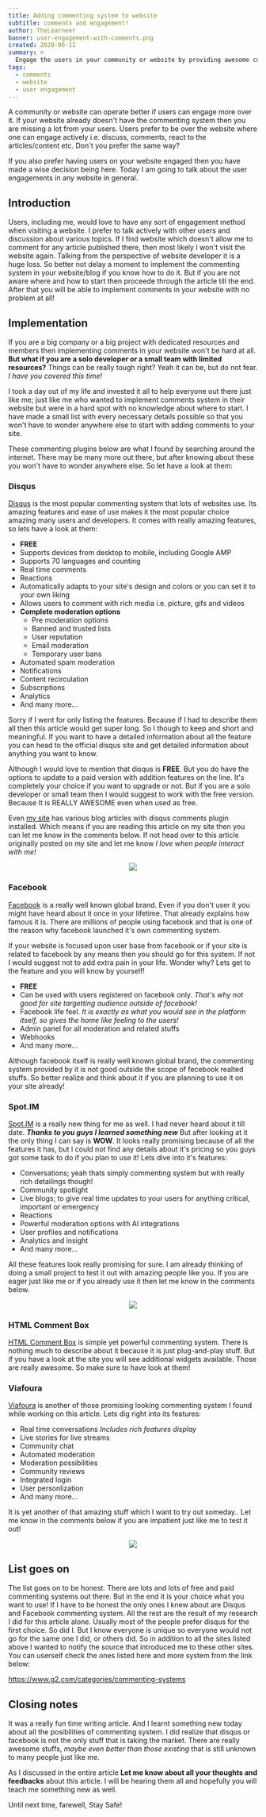 ```yaml
---
title: Adding commenting system to website
subtitle: comments and engagement!
author: TheLearneer
banner: user-engagement-with-comments.png
created: 2020-06-11
summary: >
  Engage the users in your community or website by providing awesome commenting system and more features. Choose any from this awesome list and start engaging your community with ease.
tags:
  - comments
  - website
  - user engagement
---
```


A community or website can operate better if users can engage more over it. If your website already doesn't have the commenting system then you are missing a lot from your users. Users prefer to be over the website where one can engage actively i.e. discuss, comments, react to the articles/content etc. Don't you prefer the same way?

If you also prefer having users on your website engaged then you have made a wise decision being here. Today I am going to talk about the user engagements in any website in general.

## Introduction
Users, including me, would love to have any sort of engagement method when visiting a website. I prefer to talk actively with other users and discussion about various topics. If I find website which doesn't allow me to comment for any article published there, then most likely I won't visit the website again. Talking from the perspective of website developer it is a huge loss. So better not delay a moment to implement the commenting system in your website/blog if you know how to do it. But if you are not aware where and how to start then proceede through the article till the end. After that you will be able to implement comments in your website with no problem at all!

## Implementation
If you are a big company or a big project with dedicated resources and members then implementing comments in your website won't be hard at all. **But what if you are a solo developer or a small team with limited resources?** Things can be really tough right? Yeah it can be, but do not fear. _I have you covered this time!_

I took a day out of my life and invested it all to help everyone out there just like me; just like me who wanted to implement comments system in their website but were in a hard spot with no knowledge about where to start. I have made a small list with every necessary details possible so that you won't have to wonder anywhere else to start with adding comments to your site.

These commenting plugins below are what I found by searching around the internet. There may be many more out there, but after knowing about these you won't have to wonder anywhere else. So let have a look at them:

### Disqus
[Disqus](https://disqus.com/) is the most popular commenting system that lots of websites use. Its amazing features and ease of use makes it the most popular choice amazing many users and developers. It comes with really amazing features, so lets have a look at them:
- **FREE**
- Supports devices from desktop to mobile, including Google AMP
- Supports 70 languages and counting
- Real time comments
- Reactions
- Automatically adapts to your site's design and colors or you can set it to your own liking
- Allows users to comment with rich media i.e. picture, gifs and videos
- **Complete moderation options**
  - Pre moderation options
  - Banned and trusted lists
  - User reputation
  - Email moderation
  - Temporary user bans
- Automated spam moderation
- Notifications
- Content recirculation
- Subscriptions
- Analytics
- And many more...

Sorry if I went for only listing the features. Because if I had to describe them all then this article would get super long. So I though to keep and short and meaningful.
If you want to have a detailed information about all the feature you can head to the official disqus site and get detailed information about anything you want to know.

Although I would love to mention that disqus is **FREE**. But you do have the options to update to a paid version with addition features on the line. It's completely your choice if you want to upgrade or not. But if you are a solo developer or small team then I would suggest to work with the free version. Because It is REALLY AWESOME even when used as free. 

Even [my site](https://santoshb.com.np/blog) has various blog articles with disqus comments plugin installed. Which means if you are reading this article on my site then you can let me know in the comments below. If not head over to this article originally posted on my site and let me know _I love when people interact with me!_

<center>
	<img src="/img/content/commenting-system/disqus.png" class="w-64 md:w-3/6">
</center>

### Facebook
[Facebook](https://facebook.com) is a really well known global brand. Even if you don't user it you might have heard about it once in your lifetime. That already explains how famous it is. There are millions of people using facebook and that is one of the reason why facebook launched it's own commenting system.

If your website is focused upon user base from facebook or if your site is related to facebook by any means then you should go for this system. If not I would suggest not to add extra pain in your life. Wonder why? Lets get to the feature and you will know by yourself!
- **FREE**
- Can be used with users registered on facebook only. _That's why not good for site targetting audience outside of facebook!_
- Facebook life feel. _It is exactly as what you would see in the platform itself, so gives the home like feeling to the users!_
- Admin panel for all moderation and related stuffs
- Webhooks
- And many more...

Although facebook itself is really well known global brand, the commenting system provided by it is not good outside the scope of fecebook realted stuffs. So better realize and think about it if you are planning to use it on your site already!

### Spot.IM
[Spot.IM](https://www.spot.im/) is a really new thing for me as well. I had never heard about it till date. _**Thanks to you guys I learned something new**_ But after looking at it the only thing I can say is **WOW**. It looks really promising because of all the features it has, but I could not find any details about it's pricing so you guys got some task to do if you plan to use it! Lets dive into it's features:
- Conversations; yeah thats simply commenting system but with really rich detailings though!
- Community spotlight
- Live blogs; to give real time updates to your users for anything critical, important or emergency
- Reactions
- Powerful moderation options with AI integrations
- User profiles and notifications
- Analytics and insight
- And many more...

All these features look really promising for sure. I am already thinking of doing a small project to test it out with amazing people like you. If you are eager just like me or if you already use it then let me know in the comments below.

<center>
	<img src="/img/content/commenting-system/spot.png" class="w-64 md:w-3/6">
</center>

### HTML Comment Box
[HTML Comment Box](https://www.htmlcommentbox.com/) is simple yet powerful commenting system. There is nothing much to describe about it because it is just plug-and-play stuff. But if you have a look at the site you will see additional widgets available. Those are really awesome. So make sure to have look at them!

### Viafoura
[Viafoura](https://viafoura.com/) is another of those promising looking commenting system I found while working on this article. Lets dig right into its features:
- Real time conversations _Includes rich features display_
- Live stories for live streams
- Community chat
- Automated moderation
- Moderation possibilities
- Community reviews
- Integrated login
- User personlization
- And many more...

It is yet another of that amazing stuff which I want to try out someday.. Let me know in the comments below if you are impatient just like me to test it out!

<center>
	<img src="/img/content/commenting-system/viafoura.png" class="w-64 md:w-3/6">
</center>

## List goes on
The list goes on to be honest. There are lots and lots of free and paid commenting systems out there. But in the end it is your choice what you want to use! If I have to be honest the only ones I knew about are Disqus and Facebook commenting system. All the rest are the result of my research I did for this article alone. Usually most of the people prefer disqus for the first choice. So did I. But I know everyone is unique so everyone would not go for the same one I did, or others did. So in addition to all the sites listed above I wanted to notify the source that introduced me to these other sites. You can userself check the ones listed here and more system from the link below:

<https://www.g2.com/categories/commenting-systems>

## Closing notes
It was a really fun time writing article. And I learnt something new today about all the posibilities of commenting system. I did realize that disqus or facebook is not the only stuff that is taking the market. There are really awesome stuffs, _maybe even better than those existing_ that is still unknown to many people just like me.

As I discussed in the entire article **Let me know about all your thoughts and feedbacks** about this article. I will be hearing them all and hopefully you will teach me something new as well.

Until next time, farewell, Stay Safe!